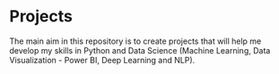 # Projects
The main aim in this repository is to create projects that will help me develop my skills in Python and Data Science (Machine Learning, Data Visualization - Power BI, Deep Learning and NLP).
